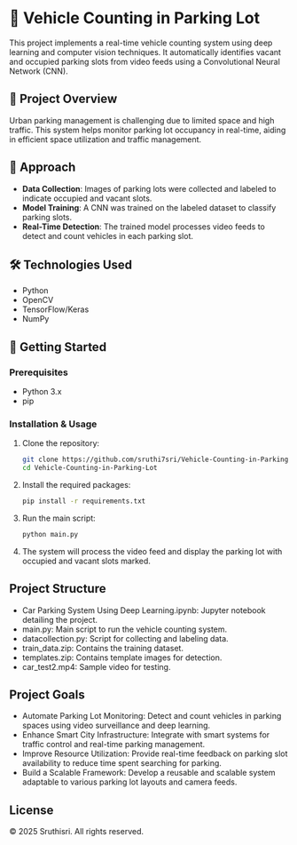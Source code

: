 # 🚗 Vehicle Counting in Parking Lot

This project implements a real-time vehicle counting system using deep learning and computer vision techniques. It automatically identifies vacant and occupied parking slots from video feeds using a Convolutional Neural Network (CNN).

## 📌 Project Overview

Urban parking management is challenging due to limited space and high traffic. This system helps monitor parking lot occupancy in real-time, aiding in efficient space utilization and traffic management.

## 🧠 Approach

- **Data Collection**: Images of parking lots were collected and labeled to indicate occupied and vacant slots.
- **Model Training**: A CNN was trained on the labeled dataset to classify parking slots.
- **Real-Time Detection**: The trained model processes video feeds to detect and count vehicles in each parking slot.

## 🛠️ Technologies Used

- Python
- OpenCV
- TensorFlow/Keras
- NumPy

## 🚀 Getting Started

### Prerequisites

- Python 3.x
- pip

### Installation & Usage

1. Clone the repository:

   ```bash
   git clone https://github.com/sruthi7sri/Vehicle-Counting-in-Parking-Lot.git
   cd Vehicle-Counting-in-Parking-Lot
   ```
2. Install the required packages:
   ```bash
   pip install -r requirements.txt
   ```
3. Run the main script:
   ```bash
   python main.py
   ```
4. The system will process the video feed and display the parking lot with occupied and vacant slots marked.

## Project Structure
- Car Parking System Using Deep Learning.ipynb: Jupyter notebook detailing the project.
- main.py: Main script to run the vehicle counting system.
- datacollection.py: Script for collecting and labeling data.
- train_data.zip: Contains the training dataset.
- templates.zip: Contains template images for detection.
- car_test2.mp4: Sample video for testing.

## Project Goals
- Automate Parking Lot Monitoring: Detect and count vehicles in parking spaces using video surveillance and deep learning.
- Enhance Smart City Infrastructure: Integrate with smart systems for traffic control and real-time parking management.
- Improve Resource Utilization: Provide real-time feedback on parking slot availability to reduce time spent searching for parking.
- Build a Scalable Framework: Develop a reusable and scalable system adaptable to various parking lot layouts and camera feeds.

## License
© 2025 Sruthisri. All rights reserved.
